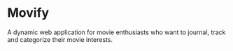 # Movify
A dynamic web application for movie enthusiasts who want to journal, track and categorize their movie interests. 
